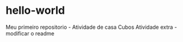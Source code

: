 # hello-world
Meu primeiro repositorio - Atividade de casa Cubos
Atividade extra - modificar o readme
